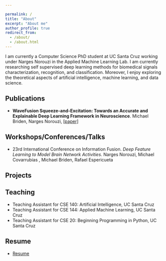 ```yaml
---

permalink: /
title: "About"
excerpt: "About me"
author_profile: true
redirect_from: 
  - /about/
  - /about.html
---
```


I am currently a Computer Science PhD student at UC Santa Cruz working under Narges Norouzi in the Applied Machine Learning Lab. I am currently researching self supervised deep learning methods for biomedical signals characterization, recognition, and classification. Moreover, I enjoy exploring the theoretical aspects of artificial intelligence, machine learning, and data science. 

Publications
------
<ul>
  <li><strong> WaveFusion Squeeze-and-Excitation: Towards an Accurate and Explainable Deep Learning Framework in Neuroscience</strong>. Michael Briden, Narges Norouzi,  <a href="https://ieeexplore.ieee.org/document/9630605">[paper]</a> </li>
</ul>


Workshops/Conferences/Talks
------
<ul>
  <li>23rd International Conference on Information Fusion. <em> Deep Feature Learning to Model Brain Network Activities</em>. Narges Norouzi, Michael Covarrubias , Michael Briden, Rafael Espericueta  </li>
</ul>



Projects
------


Teaching
------
<ul>
<li>Teaching Assistant for CSE 140: Artificial Intelligence, UC Santa Cruz</li>
<li>Teaching Assistant for CSE 144: Applied Machine Learning, UC Santa Cruz</li>
<li>Teaching Assistant for CSE 20: Beginning Programming in Python, UC Santa Cruz</li>
</ul>

Resume
------
<ul>
<li><a href="bridenmj.github.io/blob/master/_pages/Mbriden_Resume.pdf">Resume</a></li>
</ul>
